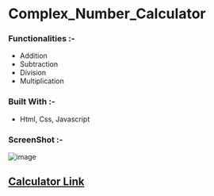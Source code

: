 # Complex_Number_Calculator

### Functionalities :-

- Addition
- Subtraction
- Division
- Multiplication

### Built With :-

- Html, Css, Javascript

### ScreenShot :-

![image](https://user-images.githubusercontent.com/76563109/159155616-2b1712f0-ca6a-427f-b27c-39fd8a286918.png)

## [Calculator Link](./index.html)
